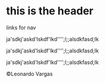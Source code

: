  <!DOCTYPE html>

<html lang="en">
<head>
<meta charset="utf-8">
<title>how to code div and span elements</title>
<link rel="stylesheet" href="formating.css"
</head>
<body>
<div id="header">
<h1>this is the header</h1>
</div>
<div id ="nav">

<p>links for nav</P>
</div>
<div id="body">
<p>ja'sdkj'askd'lskdf'lkd'''';l;;alsdkfasd;lk</p>
<p>ja'sdkj'askd'lskdf'lkd'''';l;;alsdkfasd;lk</p>
<p>ja'sdkj'askd'lskdf'lkd'''';l;;alsdkfasd;lk</p>
<div>
<div id="footer">
<p>&copy;Leonardo Vargas</p>
</body>
</html>
